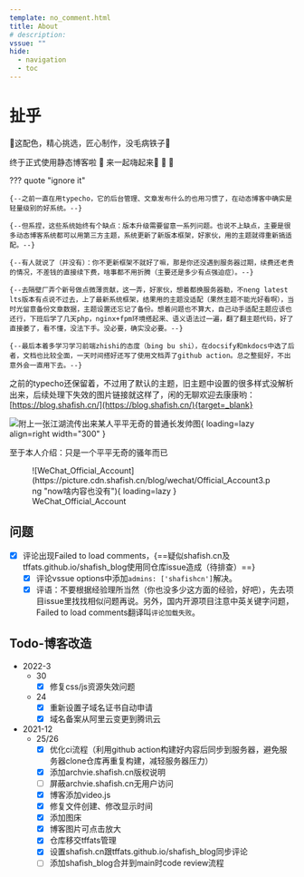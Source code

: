 ```yaml
---
template: no_comment.html
title: About
# description: 
vssue: ""
hide:
  - navigation
  - toc
---
```


# 扯乎

:bell:这配色，精心挑选，匠心制作，没毛病铁子:bell:

终于正式使用静态博客啦 :sparkler:  来一起嗨起来:tada: :tada: :tada:

??? quote "ignore it"

    {--之前一直在用typecho，它的后台管理、文章发布什么的也用习惯了，在动态博客中确实是轻量级别的好系统。--}

    {--但系捏，这些系统始终有个缺点：版本升级需要留意一系列问题。也说不上缺点，主要是很多动态博客系统都可以用第三方主题，系统更新了新版本框架，好家伙，用的主题就得重新搞适配。--}

    {--有人就说了（并没有）：你不更新框架不就好了嘛，那是你还没遇到服务器过期，续费还老贵的情况，不差钱的直接续下费，啥事都不用折腾（主要还是多少有点强迫症）。--}

    {--去隔壁厂弄个新号做点微薄贡献，这一弄，好家伙，想着都换服务器勒，不neng latest lts版本有点说不过去，上了最新系统框架，结果用的主题没适配（果然主题不能光好看啊），当时光留意备份文章数据，主题设置还忘记了备份。想着问题也不算大，自己动手适配主题应该也还行，下班后学了几天php，nginx+fpm环境搭起来、语义语法过一遍，翻了翻主题代码，好了直接萎了，看不懂，没法下手。没必要，确实没必要。--}

    {--最后本着多学习学习前端zhishi的态度（bing bu shi），在docsify和mkdocs中选了后者，文档也比较全面，一天时间搭好还写了使用文档弄了github action。总之整挺好，不出意外会一直用下去。--}

之前的typecho还保留着，不过用了默认的主题，旧主题中设置的很多样式没解析出来，后续处理下失效的图片链接就这样了，闲的无聊欢迎去康康哟：[https://blog.shafish.cn/](https://blog.shafish.cn/){target=_blank}

![附上一张江湖流传出来某人平平无奇的普通长发帅图](https://picture.cdn.shafish.cn/blog/about/head.png "精神小伙"){ loading=lazy align=right width="300" }

至于本人介绍：只是一个平平无奇的骚年而已

<figure markdown>
  ![WeChat_Official_Account](https://picture.cdn.shafish.cn/blog/wechat/Official_Account3.png "now啥内容也没有"){ loading=lazy }
  <figcaption>WeChat_Official_Account</figcaption>
</figure>

## 问题

- [x] 评论出现Failed to load comments，{==疑似shafish.cn及tffats.github.io/shafish_blog使用同仓库issue造成（待排查）==}
    - [x] 评论vssue options中添加`admins: ['shafishcn']`解决。
    - [x] 评语：不要根据经验理所当然（你也没多少这方面的经验，好吧），先去项目issue里找找相似问题再说。另外，国内开源项目注意中英关键字问题，Failed to load comments翻译叫`评论加载失败`。

## Todo-博客改造

- 2022-3
    - 30
        - [x] 修复css/js资源失效问题
    - 24
        - [x] 重新设置子域名证书自动申请
        - [x] 域名备案从阿里云变更到腾讯云

- 2021-12
    - 25/26
        - [x] 优化ci流程（利用github action构建好内容后同步到服务器，避免服务器clone仓库再重复构建，减轻服务器压力）
        - [x] 添加archvie.shafish.cn版权说明
        - [ ] 屏蔽archvie.shafish.cn无用户访问
        - [x] 博客添加video.js
        - [x] 修复文件创建、修改显示时间
        - [x] 添加图床
        - [x] 博客图片可点击放大
        - [x] 仓库移交tffats管理
        - [x] 设置shafish.cn跟tffats.github.io/shafish_blog同步评论
        - [ ] 添加shafish_blog合并到main时code review流程
